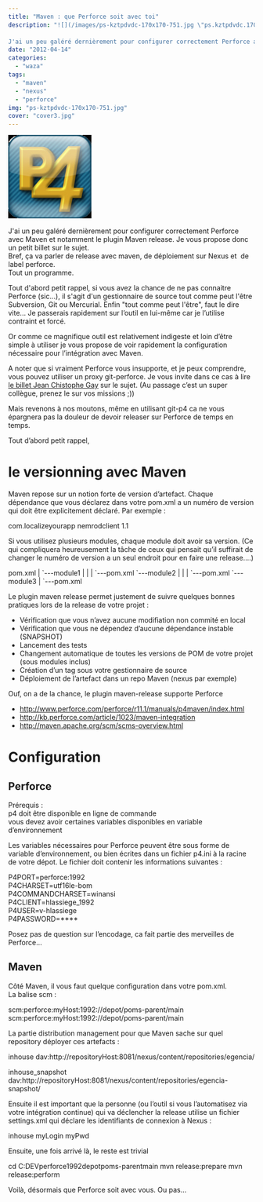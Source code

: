 ```yaml
---
title: "Maven : que Perforce soit avec toi"
description: "![](/images/ps-kztpdvdc-170x170-751.jpg \"ps.kztpdvdc.170x170-75\")

J'ai un peu galéré dernièrement pour configurer correctement Perforce avec Maven et..."
date: "2012-04-14"
categories: 
  - "waza"
tags: 
  - "maven"
  - "nexus"
  - "perforce"
img: "ps-kztpdvdc-170x170-751.jpg"
cover: "cover3.jpg"
---
```


![](/images/ps-kztpdvdc-170x170-751.jpg "ps.kztpdvdc.170x170-75")

J'ai un peu galéré dernièrement pour configurer correctement Perforce avec Maven et notamment le plugin Maven release. Je vous propose donc un petit billet sur le sujet.  
Bref, ça va parler de release avec maven, de déploiement sur Nexus et  de label perforce.  
Tout un programme.

Tout d'abord petit rappel, si vous avez la chance de ne pas connaitre Perforce (sic...), il s'agit d'un gestionnaire de source tout comme peut l'être Subversion, Git ou Mercurial. Enfin "tout comme peut l'être", faut le dire vite... Je passerais rapidement sur l’outil en lui-même car je l’utilise contraint et forcé.

Or comme ce magnifique outil est relativement indigeste et loin d’être simple à utiliser je vous propose de voir rapidement la configuration nécessaire pour l’intégration avec Maven.

A noter que si vraiment Perforce vous insupporte, et je peux comprendre, vous pouvez utiliser un proxy git-perforce. Je vous invite dans ce cas à lire [le billet Jean Chistophe Gay](http://jeanchristophegay.com/git-p4-au-secours-de-perforce/) sur le sujet. (Au passage c’est un super collègue, prenez le sur vos missions ;))

Mais revenons à nos moutons, même en utilisant git-p4 ca ne vous épargnera pas la douleur de devoir releaser sur Perforce de temps en temps.

Tout d’abord petit rappel,

# le versionning avec Maven

Maven repose sur un notion forte de version d’artefact. Chaque dépendance que vous déclarez dans votre pom.xml a un numéro de version qui doit être explicitement déclaré. Par exemple :

com.localizeyourapp
nemrodclient
1.1

Si vous utilisez plusieurs modules, chaque module doit avoir sa version. (Ce qui compliquera heureusement la tâche de ceux qui pensait qu’il suffirait de changer le numéro de version a un seul endroit pour en faire une release....)

pom.xml
|
\`---module1
| |
| \`---pom.xml
\`---module2
| |
| \`---pom.xml
\`---module3
|
\`---pom.xml

Le plugin maven release permet justement de suivre quelques bonnes pratiques lors de la release de votre projet :

- Vérification que vous n’avez aucune modifiation non commité en local
- Vérification que vous ne dépendez d’aucune dépendance instable (SNAPSHOT)
- Lancement des tests
- Changement automatique de toutes les versions de POM de votre projet (sous modules inclus)
- Création d’un tag sous votre gestionnaire de source
- Déploiement de l’artefact dans un repo Maven (nexus par exemple)

Ouf, on a de la chance, le plugin maven-release supporte Perforce

- http://www.perforce.com/perforce/r11.1/manuals/p4maven/index.html
- http://kb.perforce.com/article/1023/maven-integration
- http://maven.apache.org/scm/scms-overview.html

# Configuration

## Perforce

Prérequis :  
p4 doit être disponible en ligne de commande  
vous devez avoir certaines variables disponibles en variable d’environnement

Les variables nécessaires pour Perforce peuvent être sous forme de variable d’environnement, ou bien écrites dans un fichier p4.ini à la racine de votre dépot. Le fichier doit contenir les informations suivantes :

P4PORT=perforce:1992  
P4CHARSET=utf16le-bom  
P4COMMANDCHARSET=winansi  
P4CLIENT=hlassiege\_1992  
P4USER=v-hlassiege  
P4PASSWORD=\*\*\*\*

Posez pas de question sur l’encodage, ca fait partie des merveilles de Perforce...

## Maven

Côté Maven, il vous faut quelque configuration dans votre pom.xml.  
La balise scm :

scm:perforce:myHost:1992://depot/poms-parent/main
scm:perforce:myHost:1992://depot/poms-parent/main

La partie distribution management pour que Maven sache sur quel repository déployer ces artefacts :

inhouse
dav:http://repositoryHost:8081/nexus/content/repositories/egencia/

inhouse\_snapshot
dav:http://repositoryHost:8081/nexus/content/repositories/egencia-snapshot/

Ensuite il est important que la personne (ou l’outil si vous l’automatisez via votre intégration continue) qui va déclencher la release utilise un fichier settings.xml qui déclare les identifiants de connexion à Nexus :

inhouse
myLogin
myPwd

Ensuite, une fois arrivé là, le reste est trivial

cd C:DEVperforce1992depotpoms-parentmain
mvn release:prepare
mvn release:perform

Voilà, désormais que Perforce soit avec vous. Ou pas...

